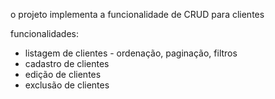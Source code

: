 o projeto implementa a funcionalidade de CRUD para clientes

funcionalidades:
- listagem de clientes - ordenação, paginação, filtros
- cadastro de clientes
- edição de clientes
- exclusão de clientes
